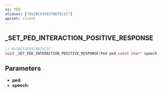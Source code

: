 ```yaml
---
ns: PED
aliases: ["0x20C5459379D75C1C"]
apiset: client
---
```

## _SET_PED_INTERACTION_POSITIVE_RESPONSE

```c
// 0x20C5459379D75C1C
void _SET_PED_INTERACTION_POSITIVE_RESPONSE(Ped ped,const char* speech);
```


## Parameters
* **ped**:
* **speech**: